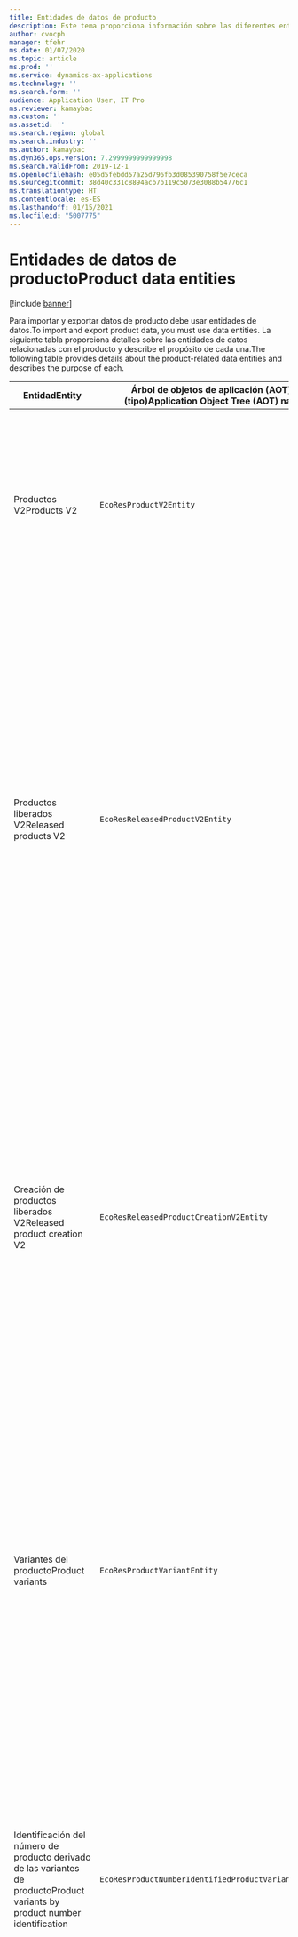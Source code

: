 ```yaml
---
title: Entidades de datos de producto
description: Este tema proporciona información sobre las diferentes entidades que se pueden usar para importar y exportar datos de productos.
author: cvocph
manager: tfehr
ms.date: 01/07/2020
ms.topic: article
ms.prod: ''
ms.service: dynamics-ax-applications
ms.technology: ''
ms.search.form: ''
audience: Application User, IT Pro
ms.reviewer: kamaybac
ms.custom: ''
ms.assetid: ''
ms.search.region: global
ms.search.industry: ''
ms.author: kamaybac
ms.dyn365.ops.version: 7.2999999999999998
ms.search.validFrom: 2019-12-1
ms.openlocfilehash: e05d5febdd57a25d796fb3d085390758f5e7ceca
ms.sourcegitcommit: 38d40c331c8894acb7b119c5073e3088b54776c1
ms.translationtype: HT
ms.contentlocale: es-ES
ms.lasthandoff: 01/15/2021
ms.locfileid: "5007775"
---
```

# <a name="product-data-entities"></a><span data-ttu-id="f16ac-103">Entidades de datos de producto</span><span class="sxs-lookup"><span data-stu-id="f16ac-103">Product data entities</span></span>

[!include [banner](../includes/banner.md)]

<span data-ttu-id="f16ac-104">Para importar y exportar datos de producto debe usar entidades de datos.</span><span class="sxs-lookup"><span data-stu-id="f16ac-104">To import and export product data, you must use data entities.</span></span> <span data-ttu-id="f16ac-105">La siguiente tabla proporciona detalles sobre las entidades de datos relacionadas con el producto y describe el propósito de cada una.</span><span class="sxs-lookup"><span data-stu-id="f16ac-105">The following table provides details about the product-related data entities and describes the purpose of each.</span></span>

| <span data-ttu-id="f16ac-106">Entidad</span><span class="sxs-lookup"><span data-stu-id="f16ac-106">Entity</span></span> | <span data-ttu-id="f16ac-107">Árbol de objetos de aplicación (AOT) nombre (tipo)</span><span class="sxs-lookup"><span data-stu-id="f16ac-107">Application Object Tree (AOT) name (type)</span></span> | <span data-ttu-id="f16ac-108">Notas</span><span class="sxs-lookup"><span data-stu-id="f16ac-108">Notes</span></span> |
|--------|-------------------------------------------|-------|
| <span data-ttu-id="f16ac-109">Productos V2</span><span class="sxs-lookup"><span data-stu-id="f16ac-109">Products V2</span></span> | `EcoResProductV2Entity` | <span data-ttu-id="f16ac-110">Esta entidad se utiliza para importar y exportar productos compartidos, productos distintos y productos maestros.</span><span class="sxs-lookup"><span data-stu-id="f16ac-110">This entity is used to import and export shared products-distinct products and product masters.</span></span> <span data-ttu-id="f16ac-111">Permite actualizaciones.</span><span class="sxs-lookup"><span data-stu-id="f16ac-111">It allows for updates.</span></span> <span data-ttu-id="f16ac-112">No admite operaciones SQL basadas en conjuntos.</span><span class="sxs-lookup"><span data-stu-id="f16ac-112">It doesn't support set-based SQL operations.</span></span> <span data-ttu-id="f16ac-113">Está habilitado para Open Data Protocol (OData).</span><span class="sxs-lookup"><span data-stu-id="f16ac-113">It's enabled for Open Data Protocol (OData).</span></span> |
| <span data-ttu-id="f16ac-114">Productos liberados V2</span><span class="sxs-lookup"><span data-stu-id="f16ac-114">Released products V2</span></span> | `EcoResReleasedProductV2Entity` | <span data-ttu-id="f16ac-115">Esta entidad se utiliza para importar y exportar productos publicados, productos distintos y productos maestros.</span><span class="sxs-lookup"><span data-stu-id="f16ac-115">This entity is used to import and export released products-distinct products and product masters.</span></span> <span data-ttu-id="f16ac-116">Permite actualizaciones.</span><span class="sxs-lookup"><span data-stu-id="f16ac-116">It allows for updates.</span></span> <span data-ttu-id="f16ac-117">Requiere que el producto compartido ya esté creado.</span><span class="sxs-lookup"><span data-stu-id="f16ac-117">It requires that the shared product already be created.</span></span> <span data-ttu-id="f16ac-118">Cuando se importa un nuevo producto lanzado, se produce un lanzamiento del producto compartido.</span><span class="sxs-lookup"><span data-stu-id="f16ac-118">When a new released product is imported, a release of the shared product occurs.</span></span> <span data-ttu-id="f16ac-119">También hay entidades separadas que pueden usarse para importar y exportar productos maestros lanzados y variantes distintas lanzadas.</span><span class="sxs-lookup"><span data-stu-id="f16ac-119">There are also separate entities that can be used to import and export released product masters and released distinct variants.</span></span> <span data-ttu-id="f16ac-120">Esta entidad no admite operaciones SQL basadas en conjuntos ni operaciones de eliminación.</span><span class="sxs-lookup"><span data-stu-id="f16ac-120">This entity doesn't support set-based SQL operations or delete operations.</span></span> <span data-ttu-id="f16ac-121">Está habilitado para OData.</span><span class="sxs-lookup"><span data-stu-id="f16ac-121">It's enabled for OData.</span></span> |
| <span data-ttu-id="f16ac-122">Creación de productos liberados V2</span><span class="sxs-lookup"><span data-stu-id="f16ac-122">Released product creation V2</span></span> | `EcoResReleasedProductCreationV2Entity` | <span data-ttu-id="f16ac-123">Esta entidad se utiliza para importar productos compartidos y productos lanzados en un solo paso.</span><span class="sxs-lookup"><span data-stu-id="f16ac-123">This entity is used to import shared products and released products in one step.</span></span> <span data-ttu-id="f16ac-124">Aunque admite exportaciones, ese uso no se recomienda, porque el propósito de la entidad es la creación de productos.</span><span class="sxs-lookup"><span data-stu-id="f16ac-124">Although it supports exports, that use isn't recommended, because the purpose of the entity is product creation.</span></span> <span data-ttu-id="f16ac-125">No admite actualizaciones.</span><span class="sxs-lookup"><span data-stu-id="f16ac-125">It doesn't support updates.</span></span> <span data-ttu-id="f16ac-126">Admite un conjunto limitado de campos (campos que están disponibles en el cuadro de diálogo de creación del producto).</span><span class="sxs-lookup"><span data-stu-id="f16ac-126">It supports a limited set of fields (fields that are available in the product creation dialog box).</span></span> <span data-ttu-id="f16ac-127">No admite operaciones SQL basadas en conjuntos.</span><span class="sxs-lookup"><span data-stu-id="f16ac-127">It doesn't support set-based SQL operations.</span></span> <span data-ttu-id="f16ac-128">No está expuesto a través de OData.</span><span class="sxs-lookup"><span data-stu-id="f16ac-128">It isn't exposed through OData.</span></span> |
| <span data-ttu-id="f16ac-129">Variantes del producto</span><span class="sxs-lookup"><span data-stu-id="f16ac-129">Product variants</span></span> | `EcoResProductVariantEntity` | <span data-ttu-id="f16ac-130">Esta entidad se utiliza para importar y exportar variantes de productos compartidos.</span><span class="sxs-lookup"><span data-stu-id="f16ac-130">This entity is used to import and export shared product variants.</span></span> <span data-ttu-id="f16ac-131">Permite actualizaciones.</span><span class="sxs-lookup"><span data-stu-id="f16ac-131">It allows for updates.</span></span> <span data-ttu-id="f16ac-132">Requiere que los valores de dimensión ya estén creados.</span><span class="sxs-lookup"><span data-stu-id="f16ac-132">It requires that dimension values already be created.</span></span> <span data-ttu-id="f16ac-133">La clave de integración es el producto maestro más las dimensiones del producto.</span><span class="sxs-lookup"><span data-stu-id="f16ac-133">The integration key is the product master plus product dimensions.</span></span> <span data-ttu-id="f16ac-134">Esta entidad no admite operaciones SQL basadas en conjuntos.</span><span class="sxs-lookup"><span data-stu-id="f16ac-134">This entity doesn't support set-based SQL operations.</span></span> <span data-ttu-id="f16ac-135">Está habilitado para OData.</span><span class="sxs-lookup"><span data-stu-id="f16ac-135">It's enabled for OData.</span></span> <span data-ttu-id="f16ac-136">Soporta operaciones de borrado.</span><span class="sxs-lookup"><span data-stu-id="f16ac-136">It supports delete operations.</span></span> <span data-ttu-id="f16ac-137">No se puede ampliar mediante la adición de nuevas dimensiones de producto.</span><span class="sxs-lookup"><span data-stu-id="f16ac-137">It can't be extended through the addition of new product dimensions.</span></span> |
| <span data-ttu-id="f16ac-138">Identificación del número de producto derivado de las variantes de producto</span><span class="sxs-lookup"><span data-stu-id="f16ac-138">Product variants by product number identification</span></span> | `EcoResProductNumberIdentifiedProductVariantEntity` | <span data-ttu-id="f16ac-139">Esta entidad se utiliza para importar y exportar variantes de productos compartidos.</span><span class="sxs-lookup"><span data-stu-id="f16ac-139">This entity is used to import and export shared product variants.</span></span> <span data-ttu-id="f16ac-140">Permite actualizaciones.</span><span class="sxs-lookup"><span data-stu-id="f16ac-140">It allows for updates.</span></span> <span data-ttu-id="f16ac-141">Requiere que los valores de dimensión ya estén creados.</span><span class="sxs-lookup"><span data-stu-id="f16ac-141">It requires that dimension values already be created.</span></span> <span data-ttu-id="f16ac-142">La clave de integración es el número de producto (mientras que la clave de integración para la entidad **Variantes del producto** es el producto maestro más las dimensiones del producto).</span><span class="sxs-lookup"><span data-stu-id="f16ac-142">The integration key is the product number (whereas the integration key for the **Product variants** entity is the product master plus product dimensions).</span></span> |
| <span data-ttu-id="f16ac-143">Variantes de productos emitidos</span><span class="sxs-lookup"><span data-stu-id="f16ac-143">Released product variants</span></span> | `EcoResReleasedProductVariantEntity` | <span data-ttu-id="f16ac-144">Esta entidad se utiliza para importar y exportar variantes de productos lanzados.</span><span class="sxs-lookup"><span data-stu-id="f16ac-144">This entity is used to import and export released product variants.</span></span> <span data-ttu-id="f16ac-145">Permite actualizaciones.</span><span class="sxs-lookup"><span data-stu-id="f16ac-145">It allows for updates.</span></span> <span data-ttu-id="f16ac-146">Requiere que las variantes del producto compartido ya estén creadas.</span><span class="sxs-lookup"><span data-stu-id="f16ac-146">It requires that shared product variants already be created.</span></span> <span data-ttu-id="f16ac-147">Cuando se importa una variante del producto lanzada, se produce un lanzamiento de la variante del producto compartida.</span><span class="sxs-lookup"><span data-stu-id="f16ac-147">When a new released product variant is imported, a release of the shared product variant occurs.</span></span> <span data-ttu-id="f16ac-148">Esta entidad no admite operaciones SQL basadas en conjuntos.</span><span class="sxs-lookup"><span data-stu-id="f16ac-148">This entity doesn't support set-based SQL operations.</span></span> <span data-ttu-id="f16ac-149">Está habilitado para OData.</span><span class="sxs-lookup"><span data-stu-id="f16ac-149">It's enabled for OData.</span></span> <span data-ttu-id="f16ac-150">Aunque admite operaciones de eliminación, ese uso actualmente provoca daños en los datos debido a un error en la plataforma actual.</span><span class="sxs-lookup"><span data-stu-id="f16ac-150">Although it supports delete operations, that use currently causes data corruption because of a bug in the current platform.</span></span> <span data-ttu-id="f16ac-151">Esta entidad no se puede ampliar mediante la adición de nuevas dimensiones de producto.</span><span class="sxs-lookup"><span data-stu-id="f16ac-151">This entity can't be extended through the addition of new product dimensions.</span></span> |
| <span data-ttu-id="f16ac-152">Identificación del número de producto derivado de las variantes de productos liberados</span><span class="sxs-lookup"><span data-stu-id="f16ac-152">Released product variants by product number identification</span></span> | `EcoResProductNumberIdentifiedReleasedProductVariantEntity` | <span data-ttu-id="f16ac-153">Esta entidad se parece a la entidad **Variantes del producto lanzadas** pero la clave de integración es el número del producto en lugar del producto maestro más las dimensiones del producto.</span><span class="sxs-lookup"><span data-stu-id="f16ac-153">This entity resembles the **Released product variants** entity, but the integration key is the product number instead of the product master plus product dimensions.</span></span> <span data-ttu-id="f16ac-154">Se puede ampliar mediante la adición de nuevas dimensiones de producto.</span><span class="sxs-lookup"><span data-stu-id="f16ac-154">It can be extended through the addition of new product dimensions.</span></span> |
| <span data-ttu-id="f16ac-155">Productos liberados para ventas</span><span class="sxs-lookup"><span data-stu-id="f16ac-155">Sellable released products</span></span> | `EcoResSellableReleasedProductEntity` | <span data-ttu-id="f16ac-156">Esta entidad se utiliza para exportar solo productos vendibles.</span><span class="sxs-lookup"><span data-stu-id="f16ac-156">This entity is used to export only sellable products.</span></span> <span data-ttu-id="f16ac-157">Los productos para ventas son productos que tienen la información que requieren para usarse en un pedido de ventas.</span><span class="sxs-lookup"><span data-stu-id="f16ac-157">Sellable products are products that have the information that they require in order to be used in a sales order.</span></span> <span data-ttu-id="f16ac-158">Se aplican las mismas reglas cuando un producto se valida con la función **Validar** en la página **Productos lanzados**.</span><span class="sxs-lookup"><span data-stu-id="f16ac-158">The same rules apply when a product is validated by using the **Validate** function on the **Released products** page.</span></span> |
| <span data-ttu-id="f16ac-159">Productos únicos emitidos V2</span><span class="sxs-lookup"><span data-stu-id="f16ac-159">Released Distinct products V2</span></span> | `EcoResDistinctProductV2Entity` | <span data-ttu-id="f16ac-160">Esta entidad se utiliza para exportar productos únicos.</span><span class="sxs-lookup"><span data-stu-id="f16ac-160">This entity is used to export distinct products.</span></span> <span data-ttu-id="f16ac-161">Estos productos únicos pueden ser productos, subtipos de productos y variantes de producto.</span><span class="sxs-lookup"><span data-stu-id="f16ac-161">Those distinct products can be products, subtype products, and product variants.</span></span> |
| <span data-ttu-id="f16ac-162">Productos maestros emitidos V2</span><span class="sxs-lookup"><span data-stu-id="f16ac-162">Released products masters V2</span></span> | `EcoResProductMasterV2Entity` | <span data-ttu-id="f16ac-163">Esta entidad se utiliza para importar y exportar productos maestros.</span><span class="sxs-lookup"><span data-stu-id="f16ac-163">This entity is used to import and export product masters.</span></span> <span data-ttu-id="f16ac-164">No está habilitado para la gestión de datos.</span><span class="sxs-lookup"><span data-stu-id="f16ac-164">It isn't enabled for data management.</span></span> |
| <span data-ttu-id="f16ac-165">Artículo: código de barras</span><span class="sxs-lookup"><span data-stu-id="f16ac-165">Item - barcode</span></span> | `EcoResProductBarcodeEntityV3` | <span data-ttu-id="f16ac-166">Esta entidad se utiliza para exportar productos y códigos de barras.</span><span class="sxs-lookup"><span data-stu-id="f16ac-166">This entity is used to export products and bar codes.</span></span> <span data-ttu-id="f16ac-167">Esta entidad no permite el seguimiento de cambios, actualizaciones ni eliminaciones.</span><span class="sxs-lookup"><span data-stu-id="f16ac-167">This entity doesn't allow change tracking, updates, or deletes.</span></span> <span data-ttu-id="f16ac-168">Para utilizar el seguimiento de cambios, actualizaciones o eliminaciones en códigos de barras, utilice la entidad **Artículo - asociación de código de barras**.</span><span class="sxs-lookup"><span data-stu-id="f16ac-168">To use change tracking, updates, or deletes on barcodes, use the **Item - barcode association** entity.</span></span> |
| <span data-ttu-id="f16ac-169">Asociación de artículo-código de barras</span><span class="sxs-lookup"><span data-stu-id="f16ac-169">Item - barcode association</span></span> | `EcoResProductBarcodeAssociationEntity` | <span data-ttu-id="f16ac-170">Esta entidad se utiliza para exportar productos y códigos de barras.</span><span class="sxs-lookup"><span data-stu-id="f16ac-170">This entity is used to export products and bar codes.</span></span> <span data-ttu-id="f16ac-171">Permite el seguimiento de cambios, actualizaciones y eliminaciones.</span><span class="sxs-lookup"><span data-stu-id="f16ac-171">It allows change tracking, updates, and deletes.</span></span> <span data-ttu-id="f16ac-172">Para usar la entidad, la característica *Artículo: mejoras en el código de barras* debe estar habilitada en la [gestión de funciones](../../fin-ops-core/fin-ops/get-started/feature-management/feature-management-overview.md).</span><span class="sxs-lookup"><span data-stu-id="f16ac-172">To use the entity, the feature *Item - barcode improvements* must be enabled in [feature management](../../fin-ops-core/fin-ops/get-started/feature-management/feature-management-overview.md).</span></span> <span data-ttu-id="f16ac-173">Su clave de entidad es `AssociationID`, que crea la asociación entre el código de barras y el producto.</span><span class="sxs-lookup"><span data-stu-id="f16ac-173">Its entity key is `AssociationID`, which creates the association between the barcode and the product.</span></span> <span data-ttu-id="f16ac-174">Para agregar soporte para esta clave, la tabla `InventitemBarcodeAssociation` se completará para los datos de códigos de barras de artículos existentes cuando active la función.</span><span class="sxs-lookup"><span data-stu-id="f16ac-174">To add support for this key, the table `InventitemBarcodeAssociation` will be populated for existing item barcode data when you turn on the feature.</span></span> <span data-ttu-id="f16ac-175">La tabla se llena mediante un trabajo por lotes y si su tabla de código de barras tiene una gran cantidad de registros, podría llevar un tiempo considerable ejecutar el trabajo por lotes.</span><span class="sxs-lookup"><span data-stu-id="f16ac-175">The table is populated using a batch job and if your barcode table has a large number of records, it could take significant time to run the batch job.</span></span> <span data-ttu-id="f16ac-176">Por lo tanto, le recomendamos que planee habilitar la función (y, por lo tanto, ejecutar el trabajo por lotes) en un momento que se ajuste a su horario comercial.</span><span class="sxs-lookup"><span data-stu-id="f16ac-176">Therefore, we recommend that you plan to enable the feature (and therefore run the batch job) at a time that fits your business schedule.</span></span> |
| <span data-ttu-id="f16ac-177">Estados de ciclo de vida de producto</span><span class="sxs-lookup"><span data-stu-id="f16ac-177">Product lifecycle states</span></span> | `EcoResProductLifecycleSateEntity` | <span data-ttu-id="f16ac-178">Esta entidad se utiliza para importar y exportar los diferentes estados del ciclo de vida del producto que se pueden asignar a un producto.</span><span class="sxs-lookup"><span data-stu-id="f16ac-178">This entity is used to import and export the different product lifecycle states that can be assigned to a product.</span></span> |

> [!NOTE]
> <span data-ttu-id="f16ac-179">Puedes usar la entidad de datos **Productos lanzados V2** para importar productos al sistema solo si el producto compartido ya se ha creado.</span><span class="sxs-lookup"><span data-stu-id="f16ac-179">You can use the **Released Products V2** data entity to import products into the system only if the shared product has already been created.</span></span> <span data-ttu-id="f16ac-180">De lo contrario, para importar productos al sistema, debe usar la entidad de datos **Creación de producto**.</span><span class="sxs-lookup"><span data-stu-id="f16ac-180">Otherwise, to import products into the system, you must use the **Product creation** data entity.</span></span>
